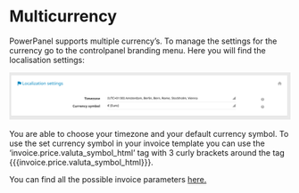 # Multicurrency

PowerPanel supports multiple currency’s. To manage the settings for the currency go to the controlpanel branding menu.
Here you will find the localisation settings:

![Localization settings](/images/localization_settings.png)

You are able to choose your timezone and your default currency symbol. To use the set currency symbol in your invoice template you can use the ‘invoice.price.valuta_symbol_html’ tag with 3 curly brackets around the tag {{{invoice.price.valuta_symbol_html}}}.

You can find all the possible invoice parameters [here.](en/system/settings/invoice_settings/invoice_parameters.md)
